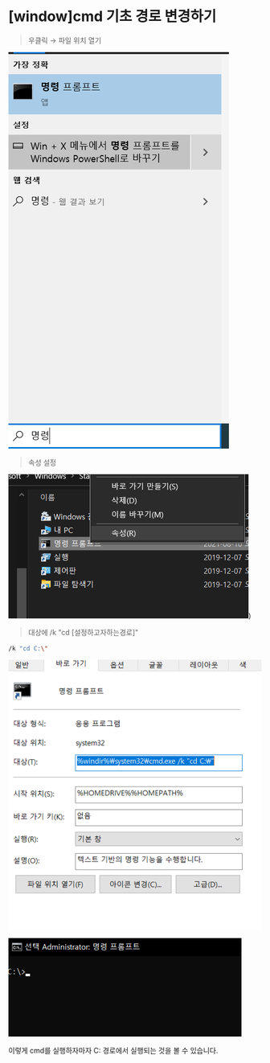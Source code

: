 # [window]cmd 기초 경로 변경하기

> 우클릭 → 파일 위치 열기

![alt text](https://github.com/KrGil/TIL/blob/main/documents/2021_08_10_5/Untitled.png?raw=true)

> 속성 설정

![alt text](https://github.com/KrGil/TIL/blob/main/documents/2021_08_10_5/Untitled1.png?raw=true))

> 대상에 /k "cd [설정하고자하는경로]"

```bash
/k "cd C:\"
```

![alt text](https://github.com/KrGil/TIL/blob/main/documents/2021_08_10_5/Untitled2.png?raw=true)

![alt text](https://github.com/KrGil/TIL/blob/main/documents/2021_08_10_5/Untitled3.png?raw=true)

이렇게 cmd를 실행하자마자 C: 경로에서 실행되는 것을 볼 수 있습니다.